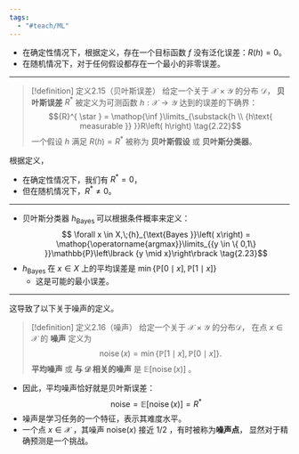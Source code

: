 ```yaml
---
tags:
  - "#teach/ML"
---
```


- 在确定性情况下，根据定义，存在一个目标函数 $f$ 没有泛化误差：$R\left( h\right) = 0$。
- 在随机情况下，对于任何假设都存在一个最小的非零误差。

---

> [!definition] 定义2.15（贝叶斯误差） 
> 给定一个关于 $\mathcal{X} \times \mathcal{Y}$ 的分布 $\mathcal{D}$，
> **贝叶斯误差** ${R}^{ * }$ 被定义为可测函数 $h : \mathcal{X} \rightarrow \mathcal{Y}$ 达到的误差的下确界：
> $${R}^{ \star } = \mathop{\inf }\limits_{\substack{h \\ {h\text{ measurable }} }}R\left( h\right) \tag{2.22}$$
> 一个假设 $h$ 满足 $R\left( h\right) = {R}^{ * }$ 被称为 **贝叶斯假设** 或 **贝叶斯分类器**。

根据定义，
- 在确定性情况下，我们有 ${R}^{ * } = 0$，
- 但在随机情况下，${R}^{ * } \neq 0$。
---

- 贝叶斯分类器 ${h}_{\text{Bayes }}$ 可以根据条件概率来定义：
$$
\forall x \in X,\;{h}_{\text{Bayes }}\left( x\right) = \mathop{\operatorname{argmax}}\limits_{{y \in \{ 0,1\} }}\mathbb{P}\left\lbrack {y \mid x}\right\rbrack \tag{2.23}$$
- ${h}_{\text{Bayes }}$ 在 $x \in X$ 上的平均误差是 $\min \{ \mathbb{P}\left\lbrack {0 \mid x}\right\rbrack ,\mathbb{P}\left\lbrack {1 \mid x}\right\rbrack \}$
	- 这是可能的最小误差。

---

这导致了以下关于噪声的定义。

> [!definition] 定义2.16（噪声） 
> 给定一个关于 $\mathcal{X} \times \mathcal{Y}$ 的分布$\mathcal{D}$，
> 在点 $x \in \mathcal{X}$ 的 **噪声** 定义为
> $$\operatorname{noise}\left( x\right) = \min \{ \mathbb{P}\left\lbrack {1 \mid x}\right\rbrack ,\mathbb{P}\left\lbrack {0 \mid x}\right\rbrack \} . \tag{2.24}$$
> **平均噪声** 或 **与 $\mathcal{D}$ 相关的噪声** 是 $\mathbb{E}\left\lbrack {\operatorname{noise}\left( x\right) }\right\rbrack$ 。

- 因此，平均噪声恰好就是贝叶斯误差：
$$\text{noise} = \mathbb{E}\left\lbrack {\operatorname{noise}\left( x\right) }\right\rbrack = {R}^{ * }$$
- 噪声是学习任务的一个特征，表示其难度水平。
- 一个点 $x \in \mathcal{X}$ ，其噪声 $\text{noise} \left( x\right)$ 接近 $1/2$ ，有时被称为**噪声点**， 显然对于精确预测是一个挑战。